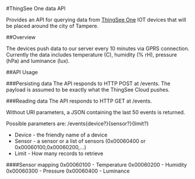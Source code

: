 #ThingSee One data API

Provides an API for querying data from [ThingSee One](http://www.thingsee.com/) IOT devices that will be placed around the city of Tampere.

##Overview

The devices push data to our server every 10 minutes via GPRS connection. Currently the data includes temperature (C), humidity (% rH), pressure (hPa) and luminance (lux).

##API Usage

###Persisting data
The API responds to HTTP POST at /events. The payload is assumed to be exactly what the ThingSee Cloud pushes.

###Reading data
The  API responds to HTTP GET at /events.

Without URI parameters, a JSON containing the last 50 events is returned.

Possible parameters are:
/events{device?}{sensor?}{limit?}

- Device - the friendly name of a device
- Sensor - a sensor or a list of sensors (0x00060400 or 0x00060100,0x00060200,...)
- Limit - How many records to retrieve

####Sensor mapping
0x00060100 - Temperature
0x00060200 - Humidity
0x00060300 - Pressure
0x00060400 - Luminance